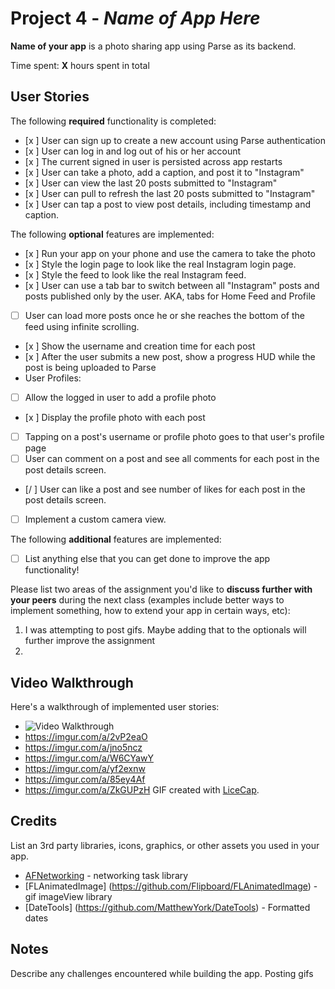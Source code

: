 # Project 4 - *Name of App Here*

**Name of your app** is a photo sharing app using Parse as its backend.

Time spent: **X** hours spent in total

## User Stories

The following **required** functionality is completed:

- [x ] User can sign up to create a new account using Parse authentication
- [x ] User can log in and log out of his or her account
- [x ] The current signed in user is persisted across app restarts
- [x ] User can take a photo, add a caption, and post it to "Instagram"
- [x ] User can view the last 20 posts submitted to "Instagram"
- [x ] User can pull to refresh the last 20 posts submitted to "Instagram"
- [x ] User can tap a post to view post details, including timestamp and caption.

The following **optional** features are implemented:

- [x ] Run your app on your phone and use the camera to take the photo
- [x ] Style the login page to look like the real Instagram login page.
- [x ] Style the feed to look like the real Instagram feed.
- [x ] User can use a tab bar to switch between all "Instagram" posts and posts published only by the user. AKA, tabs for Home Feed and Profile
- [ ] User can load more posts once he or she reaches the bottom of the feed using infinite scrolling.
- [x ] Show the username and creation time for each post
- [x ] After the user submits a new post, show a progress HUD while the post is being uploaded to Parse
- User Profiles:
- [ ] Allow the logged in user to add a profile photo
- [x ] Display the profile photo with each post
- [ ] Tapping on a post's username or profile photo goes to that user's profile page
- [ ] User can comment on a post and see all comments for each post in the post details screen.
- [/ ] User can like a post and see number of likes for each post in the post details screen.
- [ ] Implement a custom camera view.

The following **additional** features are implemented:

- [ ] List anything else that you can get done to improve the app functionality!

Please list two areas of the assignment you'd like to **discuss further with your peers** during the next class (examples include better ways to implement something, how to extend your app in certain ways, etc):

1. I was attempting to post gifs. Maybe adding that to the optionals will further improve the assignment
2. 

## Video Walkthrough

Here's a walkthrough of implemented user stories:

- <img src='http://i.imgur.com/link/to/your/gif/file.gif' title='Video Walkthrough' width='' alt='Video Walkthrough' />
- https://imgur.com/a/2vP2eaO
- https://imgur.com/a/jno5ncz
- https://imgur.com/a/W6CYawY
- https://imgur.com/a/yf2exnw
- https://imgur.com/a/85ey4Af
- https://imgur.com/a/ZkGUPzH
GIF created with [LiceCap](http://www.cockos.com/licecap/).

## Credits

List an 3rd party libraries, icons, graphics, or other assets you used in your app.

- [AFNetworking](https://github.com/AFNetworking/AFNetworking) - networking task library
- [FLAnimatedImage] (https://github.com/Flipboard/FLAnimatedImage) - gif imageView library
- [DateTools] (https://github.com/MatthewYork/DateTools) - Formatted dates
## Notes

Describe any challenges encountered while building the app.
Posting gifs
